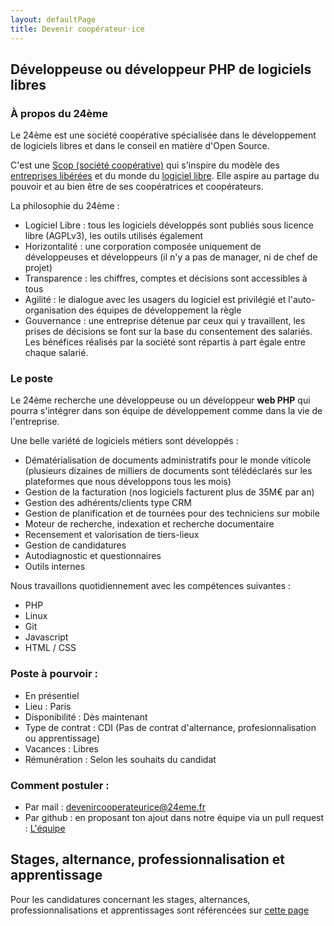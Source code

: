 ```yaml
---
layout: defaultPage
title: Devenir coopérateur⋅ice
---
```


## Développeuse ou développeur PHP de logiciels libres

### À propos du 24ème

Le 24ème est une société coopérative spécialisée dans le développement de logiciels libres et dans le conseil en matière d'Open Source.  

C'est une [Scop (société coopérative)](https://www.les-scop.coop/interface-pedagogique/) qui s'inspire du modèle des [entreprises libérées](https://www.organisationslibérées.fr/) et du monde du [logiciel libre](https://www.gnu.org/philosophy/free-sw.fr.html). Elle aspire au partage du pouvoir et au bien être de ses coopératrices et coopérateurs.  

La philosophie du 24ème :

 - Logiciel Libre : tous les logiciels développés sont publiés sous licence libre (AGPLv3), les outils utilisés également
 - Horizontalité : une corporation composée uniquement de développeuses et développeurs  (il n'y a pas de manager, ni de chef de projet)
 - Transparence : les chiffres, comptes et décisions sont accessibles à tous
 - Agilité : le dialogue avec les usagers du logiciel est privilégié et l'auto-organisation des équipes de développement la règle
 - Gouvernance : une entreprise détenue par ceux qui y travaillent, les prises de décisions se font sur la base du consentement des salariés. Les bénéfices réalisés par la société sont répartis à part égale entre chaque salarié.

### Le poste

Le 24ème recherche une développeuse ou un développeur **web PHP** qui pourra s'intégrer dans son équipe de développement comme dans la vie de l'entreprise. 

Une belle variété de logiciels métiers sont développés :

 - Dématérialisation de documents administratifs pour le monde viticole (plusieurs dizaines de milliers de documents sont télédéclarés sur les  plateformes que nous développons tous les mois)
 - Gestion de la facturation (nos logiciels facturent plus de 35M€ par an)
 - Gestion des adhérents/clients type CRM
 - Gestion de planification et de tournées pour des techniciens sur mobile
 - Moteur de recherche, indexation et recherche documentaire
 - Recensement et valorisation de tiers-lieux
 - Gestion de candidatures
 - Autodiagnostic et questionnaires
 - Outils internes

Nous travaillons quotidiennement avec les compétences suivantes :

 - PHP
 - Linux
 - Git
 - Javascript
 - HTML / CSS

### Poste à pourvoir :

 - En présentiel 
 - Lieu : Paris 
 - Disponibilité : Dès maintenant
 - Type de contrat : CDI (Pas de contrat d'alternance, profesionnalisation ou apprentissage)
 - Vacances : Libres
 - Rémunération : Selon les souhaits du candidat

### Comment postuler :

 - Par mail : [devenircooperateurice@24eme.fr](mailto:devenircooperateurice@24eme.fr)
 - Par github : en proposant ton ajout dans notre équipe via un pull request :  [L'équipe](https://github.com/24eme/24eme.fr/blob/master/_config.yml#L11)

## Stages, alternance, professionnalisation et apprentissage

Pour les candidatures concernant les stages, alternances, professionnalisations et apprentissages sont référencées sur [cette page](/devenir-stagiaire-alternant/)

